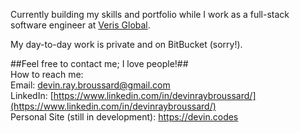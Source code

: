 Currently building my skills and portfolio while I work as a full-stack software engineer at [Veris Global](https://verisglobal.com/).

My day-to-day work is private and on BitBucket (sorry!).

##Feel free to contact me; I love people!##  
How to reach me:  
Email: devin.ray.broussard@gmail.com  
LinkedIn: [https://www.linkedin.com/in/devinraybroussard/](https://www.linkedin.com/in/devinraybroussard/)  
Personal Site (still in development): https://devin.codes
